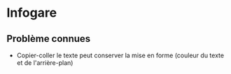 # Infogare

## Problème connues
* Copier-coller le texte peut conserver la mise en forme (couleur du texte et de l'arrière-plan)
